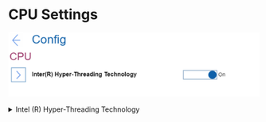 # CPU Settings #
![](./img/cpu.png)

<details><summary>Intel (R) Hyper-Threading Technology</summary>
One of 2 possible states:

1.	**On** - it enables additional CPU threads. These threads appear as additional processors but share some resources with the other threads within a CPU. Default.
2.	Off - it enables only one thread within each execution core unit. 

| WMI Setting name | Values |
|:---|:---|
| HyperThreadingTechnology | Disable,Enable |
</details>